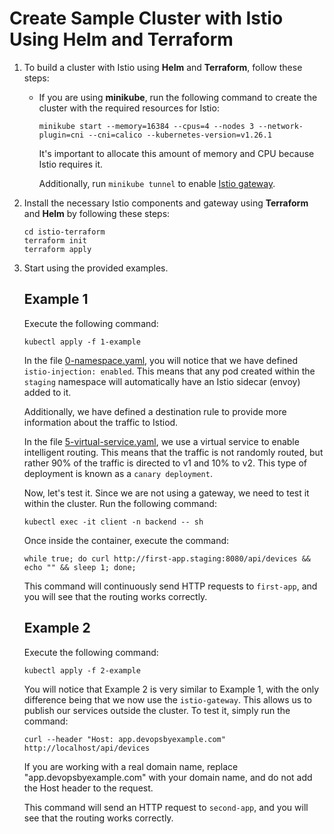 # Create Sample Cluster with Istio Using Helm and Terraform

1. To build a cluster with Istio using **Helm** and **Terraform**, follow these steps:
   - If you are using **minikube**, run the following command to create the cluster with the required resources for Istio:
     ```
     minikube start --memory=16384 --cpus=4 --nodes 3 --network-plugin=cni --cni=calico --kubernetes-version=v1.26.1
     ```
     It's important to allocate this amount of memory and CPU because Istio requires it.
     
     Additionally, run `minikube tunnel` to enable [Istio gateway](https://medium.com/globant/load-balance-microservices-using-kubernetes-minikube-88b78dae4796).
   
2. Install the necessary Istio components and gateway using **Terraform** and **Helm** by following these steps:
   ```
   cd istio-terraform
   terraform init
   terraform apply
   ```

3. Start using the provided examples.
   
   ## Example 1
   
   Execute the following command:
   ```
   kubectl apply -f 1-example
   ```
   
   In the file [0-namespace.yaml](./1-example/0-namespace.yaml), you will notice that we have defined `istio-injection: enabled`. This means that any pod created within the `staging` namespace will automatically have an Istio sidecar (envoy) added to it.
   
   Additionally, we have defined a destination rule to provide more information about the traffic to Istiod.
   
   In the file [5-virtual-service.yaml](./1-example/5-virtual-service.yaml), we use a virtual service to enable intelligent routing. This means that the traffic is not randomly routed, but rather 90% of the traffic is directed to v1 and 10% to v2. This type of deployment is known as a `canary deployment`.
   
   Now, let's test it. Since we are not using a gateway, we need to test it within the cluster. Run the following command:
   ```
   kubectl exec -it client -n backend -- sh
   ```
   
   Once inside the container, execute the command:
   ```
   while true; do curl http://first-app.staging:8080/api/devices && echo "" && sleep 1; done;
   ```
   
   This command will continuously send HTTP requests to `first-app`, and you will see that the routing works correctly.
   
   ## Example 2
   
   Execute the following command:
   ```
   kubectl apply -f 2-example
   ```
   
   You will notice that Example 2 is very similar to Example 1, with the only difference being that we now use the `istio-gateway`. This allows us to publish our services outside the cluster. To test it, simply run the command:
   ```
   curl --header "Host: app.devopsbyexample.com" http://localhost/api/devices
   ```
   
   If you are working with a real domain name, replace "app.devopsbyexample.com" with your domain name, and do not add the Host header to the request.
   
   This command will send an HTTP request to `second-app`, and you will see that the routing works correctly.